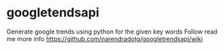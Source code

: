 # googletendsapi
Generate google trends using python for the given key words
Follow read me more info  https://github.com/narendradotg/googletrendsapi/wiki

